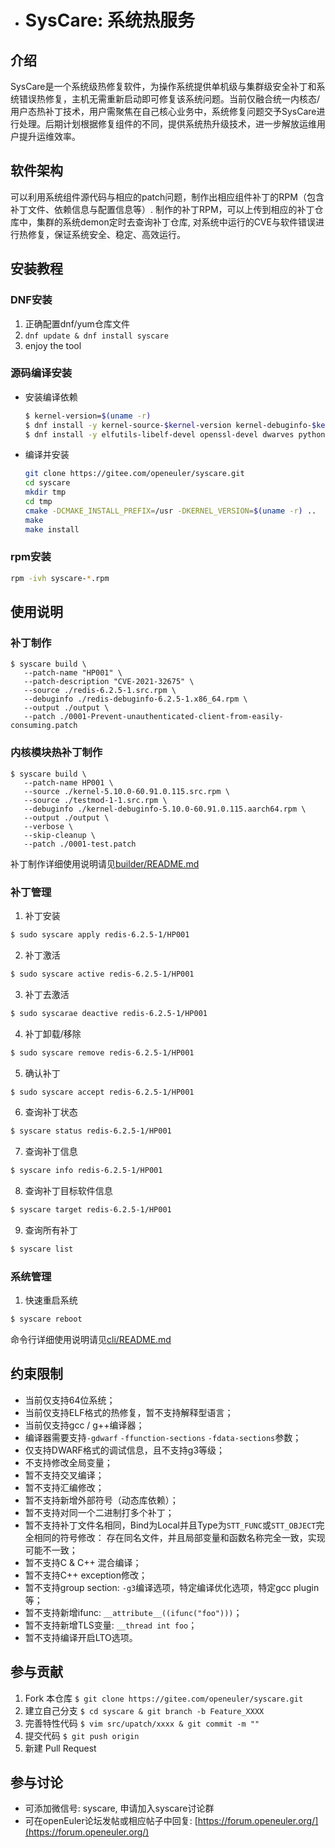* # SysCare: 系统热服务

## 介绍

​		SysCare是一个系统级热修复软件，为操作系统提供单机级与集群级安全补丁和系统错误热修复，主机无需重新启动即可修复该系统问题。
​		当前仅融合统一内核态/用户态热补丁技术，用户需聚焦在自己核心业务中，系统修复问题交予SysCare进行处理。后期计划根据修复组件的不同，提供系统热升级技术，进一步解放运维用户提升运维效率。



## 软件架构

​		可以利用系统组件源代码与相应的patch问题，制作出相应组件补丁的RPM（包含补丁文件、依赖信息与配置信息等）. 制作的补丁RPM，可以上传到相应的补丁仓库中，集群的系统demon定时去查询补丁仓库, 对系统中运行的CVE与软件错误进行热修复，保证系统安全、稳定、高效运行。



## 安装教程

### DNF安装

1. 正确配置dnf/yum仓库文件
2. ```dnf update & dnf install syscare```
3. enjoy the tool

### 源码编译安装

  * 安装编译依赖

    ```bash
    $ kernel-version=$(uname -r)
    $ dnf install -y kernel-source-$kernel-version kernel-debuginfo-$kernel-version kernel-devel-$kernel-version
    $ dnf install -y elfutils-libelf-devel openssl-devel dwarves python3-devel rpm-build bison cmake make gcc g++
    ```

  * 编译并安装

    ```bash
    git clone https://gitee.com/openeuler/syscare.git
    cd syscare
    mkdir tmp
    cd tmp
    cmake -DCMAKE_INSTALL_PREFIX=/usr -DKERNEL_VERSION=$(uname -r) ..
    make
    make install
    ```


### rpm安装

```bash
rpm -ivh syscare-*.rpm
```



## 使用说明

### 补丁制作

```
$ syscare build \
   --patch-name "HP001" \
   --patch-description "CVE-2021-32675" \
   --source ./redis-6.2.5-1.src.rpm \
   --debuginfo ./redis-debuginfo-6.2.5-1.x86_64.rpm \
   --output ./output \
   --patch ./0001-Prevent-unauthenticated-client-from-easily-consuming.patch
```

### 内核模块热补丁制作
```
$ syscare build \
   --patch-name HP001 \
   --source ./kernel-5.10.0-60.91.0.115.src.rpm \
   --source ./testmod-1-1.src.rpm \
   --debuginfo ./kernel-debuginfo-5.10.0-60.91.0.115.aarch64.rpm \
   --output ./output \
   --verbose \
   --skip-cleanup \
   --patch ./0001-test.patch
```

补丁制作详细使用说明请见[builder/README.md](https://gitee.com/openeuler/syscare/blob/master/builder/README.md)



### 补丁管理

1. 补丁安装

```bash
$ sudo syscare apply redis-6.2.5-1/HP001
```

2. 补丁激活

```bash
$ sudo syscare active redis-6.2.5-1/HP001
```

3. 补丁去激活
```bash
$ sudo syscarae deactive redis-6.2.5-1/HP001
```

4. 补丁卸载/移除

```bash
$ sudo syscare remove redis-6.2.5-1/HP001
```

5. 确认补丁

```bash
$ sudo syscare accept redis-6.2.5-1/HP001
```

6. 查询补丁状态

```bash
$ syscare status redis-6.2.5-1/HP001
```

7. 查询补丁信息

```bash
$ syscare info redis-6.2.5-1/HP001
```

8. 查询补丁目标软件信息

```bash
$ syscare target redis-6.2.5-1/HP001
```

9. 查询所有补丁

```bash
$ syscare list
```



### 系统管理

1. 快速重启系统

```bash
$ syscare reboot
```

命令行详细使用说明请见[cli/README.md](https://gitee.com/openeuler/syscare/blob/master/cli/README.md)



## 约束限制

* 当前仅支持64位系统；
* 当前仅支持ELF格式的热修复，暂不支持解释型语言；
* 当前仅支持gcc / g++编译器；
* 编译器需要支持```-gdwarf``` ```-ffunction-sections``` ```-fdata-sections```参数；
* 仅支持DWARF格式的调试信息，且不支持g3等级；
* 不支持修改全局变量；
* 暂不支持交叉编译；
* 暂不支持汇编修改；
* 暂不支持新增外部符号（动态库依赖）；
* 暂不支持对同一个二进制打多个补丁；
* 暂不支持补丁文件名相同，Bind为Local并且Type为```STT_FUNC```或```STT_OBJECT```完全相同的符号修改：
  存在同名文件，并且局部变量和函数名称完全一致，实现可能不一致；
* 暂不支持C & C++ 混合编译；
* 暂不支持C++ exception修改；
* 暂不支持group section: ```-g3```编译选项，特定编译优化选项，特定gcc plugin等；
* 暂不支持新增ifunc: ```__attribute__((ifunc("foo")))```；
* 暂不支持新增TLS变量: ```__thread int foo```；
* 暂不支持编译开启LTO选项。



## 参与贡献

1.  Fork 本仓库 ```$ git clone https://gitee.com/openeuler/syscare.git```
2.  建立自己分支 ```$ cd syscare & git branch -b Feature_XXXX```
3.  完善特性代码 ```$ vim src/upatch/xxxx & git commit -m ""```
4.  提交代码 ```$ git push origin```
5.  新建 Pull Request



## 参与讨论

* 可添加微信号: syscare, 申请加入syscare讨论群
* 可在openEuler论坛发帖或相应帖子中回复: [https://forum.openeuler.org/](https://forum.openeuler.org/)
